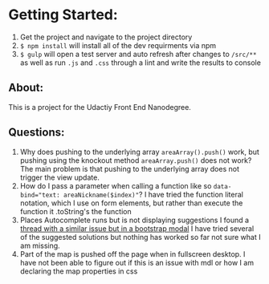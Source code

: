 # Getting Started:

1. Get the project and navigate to the project directory 
2. `$ npm install` will install all of the dev requirments via npm
3. `$ gulp` will open a test server and auto refresh after changes to `/src/**` as well as run `.js` and `.css` through a lint and write the results to console

## About:

This is a project for the Udactiy Front End Nanodegree.

## Questions:

1. Why does pushing to the underlying array `areaArray().push()` work, but pushing using the knockout method `areaArray.push()` does not work?
The main problem is that pushing to the underlying array does not trigger the view update.
2. How do I pass a parameter when calling a function like so `data-bind="text: areaNickname($index)"`? 
I have tried the function literal notation, which I use on form elements, but rather than execute the function it .toString's the function
3. Places Autocomplete runs but is not displaying suggestions I found a [thread with a similar issue but in a bootstrap modal](http://stackoverflow.com/questions/10957781/google-maps-autocomplete-result-in-bootstrap-modal-dialog)
I have tried several of the suggested solutions but nothing has worked so far not sure what I am missing.
4. Part of the map is pushed off the page when in fullscreen desktop. I have not been able to figure out if this is an issue with mdl or how I am declaring the map properties in css
